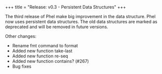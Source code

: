 +++
title = "Release: v0.3 - Persistent Data Structures"
+++

The third release of Phel make big improvement in the data structure. Phel now uses persistent data structures. The old data structures are marked as deprecated and will be removed in future versions.

Other changes:
- Rename fmt command to format
- Added new function take-last
- Added new function re-seq
- Added new function contains? (#267)
- Bug fixes
